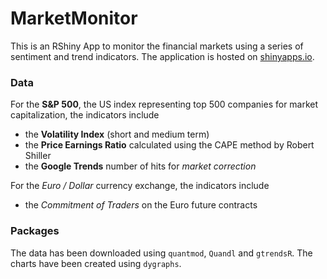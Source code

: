 # MarketMonitor

This is an RShiny App to monitor the financial markets using a series of sentiment and trend indicators. The application is hosted on [shinyapps.io](https://angelf.shinyapps.io/MarketMonitor).

### Data

For the **S&P 500**, the US index representing top 500 companies for market capitalization, the indicators include

* the **Volatility Index** (short and medium term)
* the **Price Earnings Ratio** calculated using the CAPE method by Robert Shiller
* the **Google Trends** number of hits for *market correction*

For the *Euro / Dollar* currency exchange, the indicators include

* the *Commitment of Traders* on the Euro future contracts
 
### Packages

The data has been downloaded using ```quantmod```, ```Quandl``` and ```gtrendsR```. The charts have been created using ```dygraphs```.